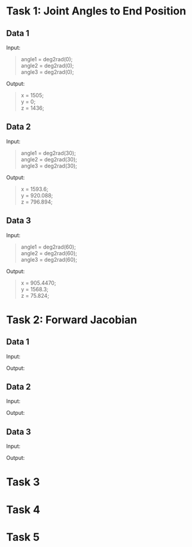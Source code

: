 # Task 1: Joint Angles to End Position
## Data 1
Input:
> angle1 = deg2rad(0);  
> angle2 = deg2rad(0);  
> angle3 = deg2rad(0);

Output:
> x = 1505;  
> y = 0;  
> z = 1436;
> 
## Data 2
Input:
> angle1 = deg2rad(30);  
> angle2 = deg2rad(30);  
> angle3 = deg2rad(30);  

Output:
> x = 1593.6;  
> y = 920.088;  
> z = 796.894;
> 
## Data 3
Input:
> angle1 = deg2rad(60);  
> angle2 = deg2rad(60);  
> angle3 = deg2rad(60);  

Output:
> x = 905.4470;  
> y = 1568.3;  
> z = 75.824;

# Task 2: Forward Jacobian
## Data 1
Input:
> 
> 
> 

Output:
> 
> 
> 

## Data 2
Input:
> 
> 
> 

Output:
> 
> 
> 
> 
## Data 3
Input:
> 
> 
> 

Output:
> 
> 


# Task 3

# Task 4

# Task 5